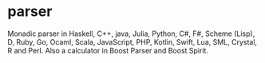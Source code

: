 # parser
Monadic parser in Haskell, C++, java, Julia, Python, C#, F#, Scheme (Lisp), D, Ruby,
  Go, Ocaml, Scala, JavaScript, PHP, Kotlin, Swift, Lua, SML, Crystal, R and Perl.
Also a calculator in Boost Parser and Boost Spirit.